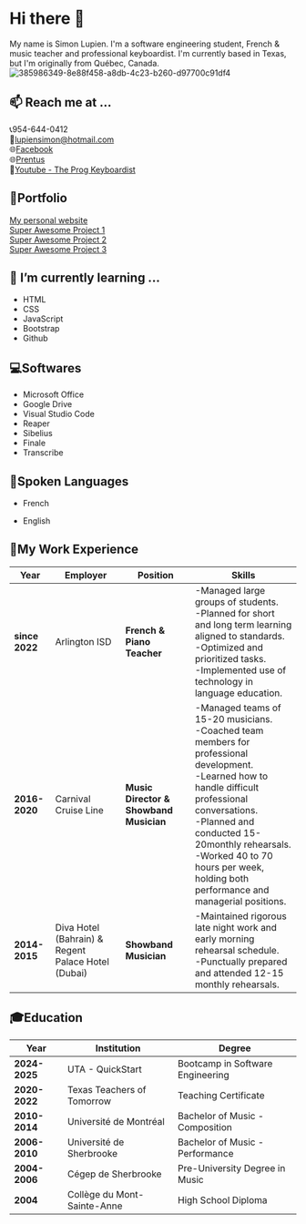  # Hi there 👋
My name is Simon Lupien. I'm a software engineering student, French & music teacher and professional keyboardist. I'm currently based in Texas, but I'm originally from Québec, Canada.<br/>
![385986349-8e88f458-a8db-4c23-b260-d97700c91df4](https://github.com/user-attachments/assets/da6d8469-e26c-43a7-9102-d5584b988578)
<!--Change the size of the picture-->

## 📫 Reach me at ...
📞954-644-0412<br/>
📧lupiensimon@hotmail.com<br/>
🌐<a href="https://www.facebook.com/simon.lupien" target="_blank">Facebook<a/><br/>
🌐<a href="https://quickstart.prentus.co/p/simon-lupien" target="_blank">Prentus<a/><br/>
🎹<a href="https://www.youtube.com/@TheProgKeyboardist" target="_blank">Youtube - The Prog Keyboardist<a/><br/>

## 🎨Portfolio
<a href="https://google.com" target="_blank">My personal website<a/><br/>
<a href="https://google.com" target="_blank">Super Awesome Project 1<a/><br/>
<a href="https://google.com" target="_blank">Super Awesome Project 2<a/><br/>
<a href="https://google.com" target="_blank">Super Awesome Project 3<a/><br/>

## 🌱 I’m currently learning ...
* HTML<br/> 
* CSS<br/>
* JavaScript<br/>
* Bootstrap<br/>
* Github<br/>

## 💻Softwares
* Microsoft Office<br/> 
* Google Drive<br/>
* Visual Studio Code<br/>
* Reaper<br/>
* Sibelius<br/>
* Finale<br/>
* Transcribe<br/>

## 💬Spoken Languages
* French<br/>
<!-- sub menu with UL for spoken and written out of 5 -->
* English<br/>
<!-- sub menu with UL for spoken and written out of 5 -->

## 🏢My Work Experience
Year | Employer | Position | Skills |
------|-----|--------|-----|
**since 2022** | Arlington ISD | **French & Piano Teacher** | -Managed large groups of students.<br/> -Planned for short and long term learning aligned to standards.<br/> -Optimized and prioritized tasks.<br/> -Implemented use of technology in language education.|
**2016-2020** | Carnival Cruise Line | **Music Director & Showband Musician** | -Managed teams of 15-20 musicians.<br/> -Coached team members for professional development.<br/> -Learned how to handle difficult professional conversations.<br/> -Planned and conducted 15-20monthly rehearsals.<br/> -Worked 40 to 70 hours per week, holding both performance and managerial positions.<br/>|
**2014-2015** | Diva Hotel (Bahrain) & Regent Palace Hotel (Dubai) | **Showband Musician** | -Maintained rigorous late night work and early morning rehearsal schedule.<br/> -Punctually prepared and attended 12-15 monthly rehearsals.|

## 🎓Education
Year | Institution | Degree
------|-----|--------
**2024-2025** | UTA - QuickStart | Bootcamp in Software Engineering
**2020-2022** | Texas Teachers of Tomorrow | Teaching Certificate
**2010-2014** | Université de Montréal | Bachelor of Music - Composition
**2006-2010** | Université de Sherbrooke | Bachelor of Music - Performance
**2004-2006**| Cégep de Sherbrooke | Pre-University Degree in Music
**2004** | Collège du Mont-Sainte-Anne | High School Diploma









